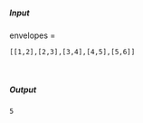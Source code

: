 ##### Input 
envelopes = 
  ``` 
[[1,2],[2,3],[3,4],[4,5],[5,6]] 
 ``` 
 &nbsp;
##### Output 
 ``` 
5
```
&nbsp;

